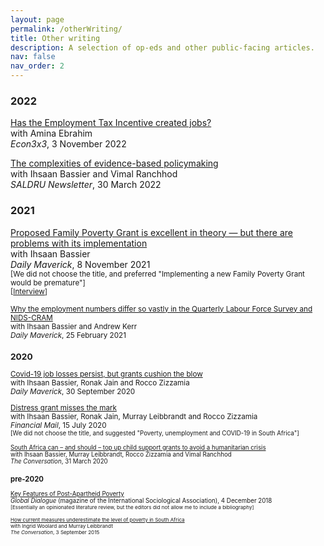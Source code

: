 ```yaml
---
layout: page
permalink: /otherWriting/
title: Other writing
description: A selection of op-eds and other public-facing articles.
nav: false
nav_order: 2
---
```


### 2022

[Has the Employment Tax Incentive created jobs?](http://www.econ3x3.org/article/has-employment-tax-incentive-created-jobs)   
with Amina Ebrahim  
_Econ3x3_, 3 November 2022

[The complexities of evidence-based policymaking](https://www.saldru.uct.ac.za/2022/03/30/the-complexities-of-evidence-based-policymaking/)  
with Ihsaan Bassier and Vimal Ranchhod  
_SALDRU Newsletter_, 30 March 2022


### 2021

[Proposed Family Poverty Grant is excellent in theory — but there are problems with its implementation](https://www.dailymaverick.co.za/article/2021-11-08-proposed-family-poverty-grant-is-excellent-in-theory-but-there-are-problems-with-its-implementation/)  
with Ihsaan Bassier  
_Daily Maverick_, 8 November 2021  
<small>[We did not choose the title, and preferred "Implementing a new Family Poverty Grant would be premature"]  
[[Interview](https://youtu.be/k9GiJBZsHI4)]

[Why the employment numbers differ so vastly in the Quarterly Labour Force Survey and NIDS-CRAM](https://www.dailymaverick.co.za/article/2021-02-25-why-the-employment-numbers-differ-so-vastly-in-the-quarterly-labour-force-survey-and-nids-cram/)  
with Ihsaan Bassier and Andrew Kerr  
_Daily Maverick_, 25 February 2021

### 2020

[Covid-19 job losses persist, but grants cushion the blow](https://www.dailymaverick.co.za/article/2020-09-30-covid-19-job-losses-persist-but-grants-cushion-the-blow/)  
with Ihsaan Bassier, Ronak Jain and Rocco Zizzamia  
_Daily Maverick_, 30 September 2020

[Distress grant misses the mark](https://www.businesslive.co.za/fm/features/2020-07-15-distress-grant-misses-the-mark/)  
with Ihsaan Bassier, Ronak Jain, Murray Leibbrandt and Rocco Zizzamia  
_Financial Mail_, 15 July 2020  
<small>[We did not choose the title, and suggested "Poverty, unemployment and COVID-19 in South Africa"]

[South Africa can – and should – top up child support grants to avoid a humanitarian crisis](https://theconversation.com/south-africa-can-and-should-top-up-child-support-grants-to-avoid-a-humanitarian-crisis-135222)  
with Ihsaan Bassier, Murray Leibbrandt, Rocco Zizzamia and Vimal Ranchhod  
_The Conversation_, 31 March 2020

### pre-2020

[Key Features of Post-Apartheid Poverty](https://globaldialogue.isa-sociology.org/articles/key-features-of-post-apartheid-poverty)  
_Global Dialogue_ (magazine of the International Sociological Association), 4 December 2018  
<small>[Essentially an opinionated literature review, but the editors did not allow me to include a bibliography]  

[How current measures underestimate the level of poverty in South Africa](https://theconversation.com/how-current-measures-underestimate-the-level-of-poverty-in-south-africa-46704)  
with Ingrid Woolard and Murray Leibbrandt  
_The Conversation_, 3 September 2015


